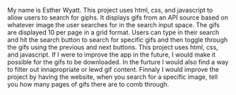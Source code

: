 My name is Esther Wyatt. This project uses html, css, and javascript to allow users to search for giphs. It displays gifs from an API source based on whatever image the user searches for in the search input space. The gifs are displayed 10 per page in a grid format. Users can type in their search and hit the search button to search for specific gifs and then toggle through the gifs using the previous and next buttons. 
This project uses html, css, and javascript. If I were to improve the app in the future, I would make it possible for the gifs to be downloaded. In the furture I would also find a way to filter out innapropriate or lewd gif content. Finnaly I would improve the project by having the website, when you search for a specific image, tell you how many pages of gifs there are to comb through.
